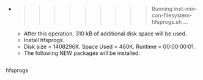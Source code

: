 * >>>>>>>>> Running inst-min-con-filesystem-hfsprogs.sh ...
  * After this operation, 310 kB of additional disk space will be used.
  * Install hfsprogs.
  * Disk size = 1408296K. Space Used = 460K. Runtime = 00:00:00:01.
  * The following NEW packages will be installed:
  ```bash
hfsprogs
  ```
